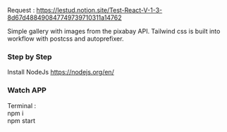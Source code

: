 Request : https://lestud.notion.site/Test-React-V-1-3-8d67d488490847749739710311a14762

Simple gallery with images from the pixabay API. Tailwind css is built into workflow with postcss and autoprefixer.

### Step by Step
Install NodeJs https://nodejs.org/en/ <br>

### Watch APP
Terminal : <br>
npm i <br>
npm start <br>
